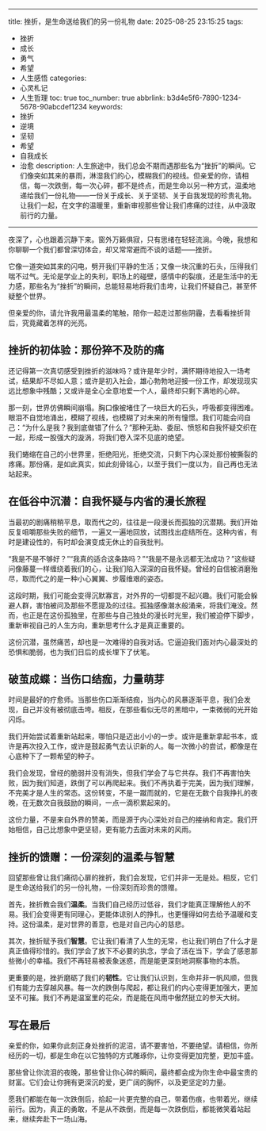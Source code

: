 
---
title: 挫折，是生命送给我们的另一份礼物
date: 2025-08-25 23:15:25
tags:
  - 挫折
  - 成长
  - 勇气
  - 希望
  - 人生感悟
categories:
  - 心灵札记
  - 人生哲理
toc: true
toc_number: true
abbrlink: b3d4e5f6-7890-1234-5678-90abcdef1234
keywords:
  - 挫折
  - 逆境
  - 坚韧
  - 希望
  - 自我成长
  - 治愈
description: 人生旅途中，我们总会不期而遇那些名为“挫折”的瞬间。它们像突如其来的暴雨，淋湿我们的心，模糊我们的视线。但亲爱的你，请相信，每一次跌倒，每一次心碎，都不是终点，而是生命以另一种方式，温柔地递给我们一份礼物——一份关于成长、关于坚韧、关于自我发现的珍贵礼物。让我们一起，在文字的温暖里，重新审视那些曾让我们疼痛的过往，从中汲取前行的力量。
---

夜深了，心也跟着沉静下来。窗外万籁俱寂，只有思绪在轻轻流淌。今晚，我想和你聊聊一个我们都曾深切体会，却又常常避而不谈的话题——挫折。

它像一道突如其来的闪电，劈开我们平静的生活；又像一块沉重的石头，压得我们喘不过气。无论是学业上的失利，职场上的碰壁，感情中的裂痕，还是生活中的无力感，那些名为“挫折”的瞬间，总能轻易地将我们击垮，让我们怀疑自己，甚至怀疑整个世界。

但亲爱的你，请允许我用最温柔的笔触，陪你一起走过那些阴霾，去看看挫折背后，究竟藏着怎样的光亮。

## 挫折的初体验：那份猝不及防的痛

还记得第一次真切感受到挫折的滋味吗？或许是年少时，满怀期待地投入一场考试，结果却不尽如人意；或许是初入社会，雄心勃勃地迎接一份工作，却发现现实远比想象中残酷；又或许是全心全意地爱一个人，最终却只剩下满地的心碎。

那一刻，世界仿佛瞬间崩塌。胸口像被堵住了一块巨大的石头，呼吸都变得困难。眼泪不自觉地涌出，模糊了视线，也模糊了对未来的所有憧憬。我们可能会问自己：“为什么是我？我到底做错了什么？”那种无助、委屈、愤怒和自我怀疑交织在一起，形成一股强大的漩涡，将我们卷入深不见底的绝望。

我们蜷缩在自己的小世界里，拒绝阳光，拒绝交流，只剩下内心深处那份被撕裂的疼痛。那份痛，是如此真实，如此刻骨铭心，以至于我们一度以为，自己再也无法站起来。

## 在低谷中沉潜：自我怀疑与内省的漫长旅程

当最初的剧痛稍稍平息，取而代之的，往往是一段漫长而孤独的沉潜期。我们开始反复咀嚼那些失败的细节，一遍又一遍地回放，试图找出症结所在。这种内省，有时是建设性的，有时却会演变成无休止的自我批判。

“我是不是不够好？”“我真的适合这条路吗？”“我是不是永远都无法成功？”这些疑问像藤蔓一样缠绕着我们的心，让我们陷入深深的自我怀疑。曾经的自信被消磨殆尽，取而代之的是一种小心翼翼、步履维艰的姿态。

这段时期，我们可能会变得沉默寡言，对外界的一切都提不起兴趣。我们可能会躲避人群，害怕被问及那些不愿提及的过往。孤独感像潮水般涌来，将我们淹没。然而，也正是在这份孤独里，在那些与自己独处的漫长时光里，我们被迫停下脚步，重新审视自己的人生方向，重新思考什么才是真正重要的。

这份沉潜，虽然痛苦，却也是一次难得的自我对话。它逼迫我们面对内心最深处的恐惧和脆弱，也为我们日后的成长埋下了伏笔。

## 破茧成蝶：当伤口结痂，力量萌芽

时间是最好的疗愈师。当那些伤口渐渐结痂，当内心的风暴逐渐平息，我们会发现，自己并没有被彻底击垮。相反，在那些看似无尽的黑暗中，一束微弱的光开始闪烁。

我们开始尝试着重新站起来，哪怕只是迈出小小的一步。或许是重新拿起书本，或许是再次投入工作，或许是鼓起勇气去认识新的人。每一次微小的尝试，都像是在心底种下了一颗希望的种子。

我们会发现，曾经的脆弱并没有消失，但我们学会了与它共存。我们不再害怕失败，因为我们知道，跌倒了可以再爬起来。我们不再执着于完美，因为我们理解，不完美才是人生的常态。这份转变，不是一蹴而就的，它是在无数个自我挣扎的夜晚，在无数次自我鼓励的瞬间，一点一滴积累起来的。

这份力量，不是来自外界的赞美，而是源于内心深处对自己的接纳和肯定。我们开始相信，自己比想象中更坚韧，更有能力去面对未来的风雨。

## 挫折的馈赠：一份深刻的温柔与智慧

回望那些曾让我们痛彻心扉的挫折，我们会发现，它们并非一无是处。相反，它们是生命送给我们的另一份礼物，一份深刻而珍贵的馈赠。

首先，挫折教会我们**温柔**。当我们自己经历过低谷，我们才能真正理解他人的不易。我们会变得更有同理心，更能体谅别人的挣扎，也更懂得如何去给予温暖和支持。这份温柔，是对世界的善意，也是对自己内心的慈悲。

其次，挫折赋予我们**智慧**。它让我们看清了人生的无常，也让我们明白了什么才是真正值得珍惜的。我们学会了放下不必要的执念，学会了活在当下，学会了感恩那些微小的幸福。我们不再轻易被表象迷惑，而是能更深刻地洞察事物的本质。

更重要的是，挫折磨砺了我们的**韧性**。它让我们认识到，生命并非一帆风顺，但我们有能力去穿越风暴。每一次的跌倒与爬起，都让我们的内心变得更加强大，更加坚不可摧。我们不再是温室里的花朵，而是能在风雨中傲然挺立的参天大树。

## 写在最后

亲爱的你，如果你此刻正身处挫折的泥沼，请不要害怕，不要绝望。请相信，你所经历的一切，都是生命在以它独特的方式雕琢你，让你变得更加完整，更加丰盛。

那些曾让你流泪的夜晚，那些曾让你心碎的瞬间，最终都会成为你生命中最宝贵的财富。它们会让你拥有更深沉的爱，更广阔的胸怀，以及更坚定的力量。

愿我们都能在每一次跌倒后，拾起一片更完整的自己，带着伤痕，也带着光，继续前行。因为，真正的勇敢，不是从不跌倒，而是每一次跌倒后，都能微笑着站起来，继续奔赴下一场山海。

